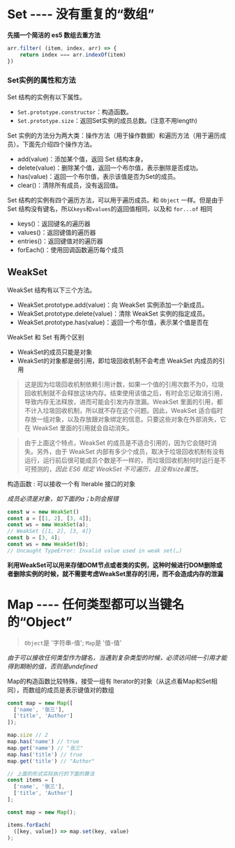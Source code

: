 
# Set  ----   没有重复的“数组”

**先插一个简洁的 es5 数组去重方法**
```js
arr.filter( (item, index, arr) => {
    return index === arr.indexOf(item)
})
```

### Set实例的属性和方法

Set 结构的实例有以下属性。

* `Set.prototype.constructor`：构造函数。
* `Set.prototype.size`：返回Set实例的成员总数。(注意不用length)

Set 实例的方法分为两大类：操作方法（用于操作数据）和遍历方法（用于遍历成员）。下面先介绍四个操作方法。

* add(value)：添加某个值，返回 Set 结构本身。
* delete(value)：删除某个值，返回一个布尔值，表示删除是否成功。
* has(value)：返回一个布尔值，表示该值是否为Set的成员。
* clear()：清除所有成员，没有返回值。

Set 结构的实例有四个遍历方法，可以用于遍历成员。和 `Object` 一样。但是由于 Set 结构没有键名，所以`keys`和`values`的返回值相同，以及和 `for...of` 相同 

* keys()：返回键名的遍历器
* values()：返回键值的遍历器
* entries()：返回键值对的遍历器
* forEach()：使用回调函数遍历每个成员


## WeakSet

WeakSet 结构有以下三个方法。

* WeakSet.prototype.add(value)：向 WeakSet 实例添加一个新成员。
* WeakSet.prototype.delete(value)：清除 WeakSet 实例的指定成员。
* WeakSet.prototype.has(value)：返回一个布尔值，表示某个值是否在 

WeakSet 和 Set 有两个区别

* WeakSet的成员只能是对象
* WeakSet的对象都是弱引用，即垃圾回收机制不会考虑 WeakSet 内成员的引用

> 这是因为垃圾回收机制依赖引用计数，如果一个值的引用次数不为0，垃圾回收机制就不会释放这块内存。结束使用该值之后，有时会忘记取消引用，导致内存无法释放，进而可能会引发内存泄漏。WeakSet 里面的引用，都不计入垃圾回收机制，所以就不存在这个问题。因此，WeakSet 适合临时存放一组对象，以及存放跟对象绑定的信息。只要这些对象在外部消失，它在 WeakSet 里面的引用就会自动消失。

> 由于上面这个特点，WeakSet 的成员是不适合引用的，因为它会随时消失。另外，由于 WeakSet 内部有多少个成员，取决于垃圾回收机制有没有运行，运行前后很可能成员个数是不一样的，而垃圾回收机制何时运行是不可预测的，*因此 ES6 规定 WeakSet 不可遍历，且没有size属性*。

构造函数 : 可以接收一个有 Iterable 接口的对象

*成员必须是对象，如下面的a；b则会报错*

```js
const w = new WeakSet()
const a = [[1, 2], [3, 4]];
const ws = new WeakSet(a);
// WeakSet {[1, 2], [3, 4]}
const b = [3, 4];
const ws = new WeakSet(b);
// Uncaught TypeError: Invalid value used in weak set(…)
```

**利用WeakSet可以用来存储DOM节点或者类的实例，这种时候进行DOM删除或者删除实例的时候，就不需要考虑WeakSet里存的引用，而不会造成内存的泄漏**


# Map    ----    任何类型都可以当键名的“Object”

> `Object`是 '字符串-值'; `Map`是 '值-值'

*由于可以接收任何类型作为键名，当遇到复杂类型的时候，必须访问统一引用才能得到期盼的值，否则是undefined*

Map的构造函数比较特殊，接受一组有 Iterator的对象（从这点看Map和Set相同），而数组的成员是表示键值对的数组
```js
const map = new Map([
  ['name', '张三'],
  ['title', 'Author']
]);

map.size // 2
map.has('name') // true
map.get('name') // "张三"
map.has('title') // true
map.get('title') // "Author"

// 上面的形式实际执行的下面的算法
const items = [
  ['name', '张三'],
  ['title', 'Author']
];

const map = new Map();

items.forEach(
  ([key, value]) => map.set(key, value)
);
```